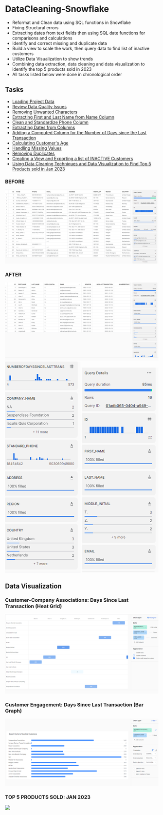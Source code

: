 # DataCleaning-Snowflake
* Reformat and Clean data using SQL functions in Snowflake
* Fixing Structural errors
* Extracting dates from text fields then using SQL date functions for comparisons and calculations
* Identify and correct missing and duplicate data
* Build a view to scale the work, then query data to find list of inactive customers
* Utilize Data Visualization to show trends
* Combining data extraction, data cleaning and data visualization to identify the top 5 products sold in 2023
* All tasks listed below were done in chronological order

## Tasks
* [Loading Project Data](https://github.com/Nwiradiradja/DataCleaning-Snowflake/tree/main/Load_Data)
* [Review Data Quality Issues](https://github.com/Nwiradiradja/DataCleaning-Snowflake/tree/main/Review_Data_Quality)
* [Removing Unwanted Characters](https://github.com/Nwiradiradja/DataCleaning-Snowflake/tree/main/RemoveChar)
* [Extracting First and Last Name from Name Column](https://github.com/Nwiradiradja/DataCleaning-Snowflake/tree/main/Extract_Names)
* [Clean and Standardize Phone Column](https://github.com/Nwiradiradja/DataCleaning-Snowflake/tree/main/Phone)
* [Extracting Dates from Columns](https://github.com/Nwiradiradja/DataCleaning-Snowflake/tree/main/Date)
* [Adding a Computed Column for the Number of Days since the Last Transaction](https://github.com/Nwiradiradja/DataCleaning-Snowflake/tree/main/ComputedColumn)
* [Calculating Customer's Age](https://github.com/Nwiradiradja/DataCleaning-Snowflake/tree/main/ComputeAge)
* [Handling Missing Values](https://github.com/Nwiradiradja/DataCleaning-Snowflake/tree/main/Missing_Values)
* [Removing Duplicates](https://github.com/Nwiradiradja/DataCleaning-Snowflake/tree/main/Remove_Duplicates)
* [Creating a View and Exporting a list of INACTIVE Customers](https://github.com/Nwiradiradja/DataCleaning-Snowflake/tree/main/Create_View_Export_List)
* [Using Data Cleaning Techniques and Data Visualization to Find Top 5 Products sold in Jan 2023](https://github.com/Nwiradiradja/Snowflake-Project/tree/main/Top5ProductsSold_Jan2023)

### BEFORE
![](https://github.com/Nwiradiradja/DataCleaning-Snowflake/blob/main/Before.png?raw=true)

### AFTER
![](https://github.com/Nwiradiradja/DataCleaning-Snowflake/blob/main/After.png?raw=true)
![](https://github.com/Nwiradiradja/DataCleaning-Snowflake/blob/main/After2.png?raw=true) ![](https://github.com/Nwiradiradja/DataCleaning-Snowflake/blob/main/After3.png?raw=true) 

## Data Visualization

### Customer-Company Associations: Days Since Last Transaction (Heat Grid)
![](https://github.com/Nwiradiradja/DataCleaning-Snowflake/blob/main/HeatGrid.png?raw=true)

### Customer Engagement: Days Since Last Transaction (Bar Graph)
![](https://github.com/Nwiradiradja/DataCleaning-Snowflake/blob/main/Bar.png?raw=true)

### TOP 5 PRODUCTS SOLD: JAN 2023
![](https://github.com/Nwiradiradja/Snowflake-Project/blob/main/Top5ProductsSold_Jan2023/Top5Bar.png?raw=true)
